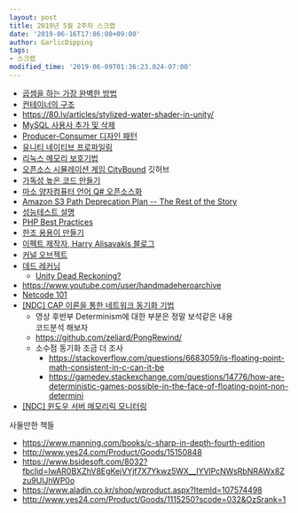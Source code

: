 ```yaml
---
layout: post
title: 2019년 5월 2주차 스크랩
date: '2019-06-16T17:06:00+09:00'
author: GarlicDipping
tags:
- 스크랩
modified_time: '2019-06-09T01:36:23.024-07:00'
---
```


- [곱셈을 하는 가장 완벽한 방법](https://www.wired.com/story/mathematicians-discover-the-perfect-way-to-multiply)
- [컨테이너의 구조](https://medium.freecodecamp.org/demystifying-containers-101-a-deep-dive-into-container-technology-for-beginners-d7b60d8511c1)
- <https://80.lv/articles/stylized-water-shader-in-unity/>
- [MySQL 사용사 추가 및 삭제](https://ourcstory.tistory.com/m/45)
- [Producer-Consumer 디자인 패턴](https://michaelscodingspot.com/performance-of-producer-consumer)
- [유니티 네이티브 프로파일링](https://www.slideshare.net/JaeseungHa/ndc2018-96510072)
- [리눅스 메모리 보호기법](https://bpsecblog.wordpress.com/2016/05/16/memory_protect_linux_1/)
- [오픈소스 시뮬레이션 게임 CityBound](https://github.com/citybound/citybound) 깃허브
- [가독성 높은 코드 만들기](https://crazygun22.com/2019/04/12/%EA%B0%80%EB%8F%85%EC%84%B1-%EB%86%92%EC%9D%80-%EC%BD%94%EB%93%9C-%EB%A7%8C%EB%93%A4%EA%B8%B0-%EB%B0%A9%EB%B2%95-4-%EC%9E%98%EB%AA%BB%EB%90%9C-%EC%83%81%EC%86%8D-%ED%94%BC%ED%95%98%EA%B8%B0/)
- [마소 양자컴퓨터 언어 Q\# 오픈소스화](http://m.zdnet.co.kr/news_view.asp?article_id=20190509104301&re=zdk)
- [Amazon S3 Path Deprecation Plan -- The Rest of the Story](https://aws.amazon.com/ko/blogs/aws/amazon-s3-path-deprecation-plan-the-rest-of-the-story/)
- [성능테스트 설명](https://gist.github.com/ihoneymon/bb992b3d57230a8e66749db1395538bd)
- [PHP Best Practices](https://phpbestpractices.org/)
- [한조 용용이 만들기](https://www.youtube.com/watch?v=tYq58H6-Yqc)
- [이펙트 제작자, Harry Alisavakis 블로그](https://halisavakis.com/write-up-tornado-explosion/)
- [커널 오브젝트](https://dakuo.tistory.com/84)
- [데드 레커닝](https://www.gamasutra.com/view/feature/131638/dead_reckoning_latency_hiding_for_.php)
  - [Unity Dead Reckoning?](https://forum.unity.com/threads/dead-reckoning.444283/)
- <https://www.youtube.com/user/handmadeheroarchive> 
- [Netcode 101](https://www.youtube.com/watch?v=hiHP0N-jMx8)
- [\[NDC\] CAP 이론을 통한 네트워크 동기화 기법](https://www.youtube.com/watch?v=j3eQNm-Wk04)
  - 영상 후반부 Determinism에 대한 부분은 정말 보석같은 내용  
  코드분석 해보자
  -   <https://github.com/zeliard/PongRewind/> 
  - 소수점 동기화 조금 더 조사
    -   <https://stackoverflow.com/questions/6683059/is-floating-point-math-consistent-in-c-can-it-be>
    -   <https://gamedev.stackexchange.com/questions/14776/how-are-deterministic-games-possible-in-the-face-of-floating-point-non-determini>
- [\[NDC\] 윈도우 서버 메모리릭 모니터링](https://www.youtube.com/watch?v=HH5gW5ov-78)

사둘만한 책들

-   <https://www.manning.com/books/c-sharp-in-depth-fourth-edition>
-   <http://www.yes24.com/Product/Goods/15150848>
-   <https://www.bsidesoft.com/8032?fbclid=IwAR0BXZhV8EgKejVYjf7X7Ykwz5WX__IYVlPcNWsRbNRAWx8Zzu9UlJhWP0o>
-   <https://www.aladin.co.kr/shop/wproduct.aspx?ItemId=107574498>
-   <http://www.yes24.com/Product/Goods/1115250?scode=032&OzSrank=1>
